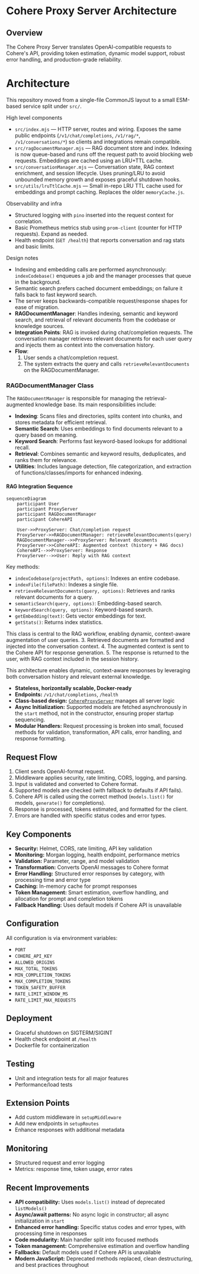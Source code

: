 # Cohere Proxy Server Architecture

## Overview

The Cohere Proxy Server translates OpenAI-compatible requests to Cohere's API, providing token estimation, dynamic model support, robust error handling, and production-grade reliability.

# Architecture

This repository moved from a single-file CommonJS layout to a small ESM-based service split under `src/`.

High level components
- `src/index.mjs` — HTTP server, routes and wiring. Exposes the same public endpoints (`/v1/chat/completions`, `/v1/rag/*`, `/v1/conversations/*`) so clients and integrations remain compatible.
- `src/ragDocumentManager.mjs` — RAG document store and index. Indexing is now queue-based and runs off the request path to avoid blocking web requests. Embeddings are cached using an LRU+TTL cache.
- `src/conversationManager.mjs` — Conversation state, RAG context enrichment, and session lifecycle. Uses pruning/LRU to avoid unbounded memory growth and exposes graceful shutdown hooks.
- `src/utils/lruTtlCache.mjs` — Small in-repo LRU TTL cache used for embeddings and prompt caching. Replaces the older `memoryCache.js`.

Observability and infra
- Structured logging with `pino` inserted into the request context for correlation.
- Basic Prometheus metrics stub using `prom-client` (counter for HTTP requests). Expand as needed.
- Health endpoint (`GET /health`) that reports conversation and rag stats and basic limits.

Design notes
- Indexing and embedding calls are performed asynchronously: `indexCodebase()` enqueues a job and the manager processes that queue in the background.
- Semantic search prefers cached document embeddings; on failure it falls back to fast keyword search.
- The server keeps backwards-compatible request/response shapes for ease of migration.
- **RAGDocumentManager**: Handles indexing, semantic and keyword search, and retrieval of relevant documents from the codebase or knowledge sources.
- **Integration Points**: RAG is invoked during chat/completion requests. The conversation manager retrieves relevant documents for each user query and injects them as context into the conversation history.
- **Flow**:
  1. User sends a chat/completion request.
  2. The system extracts the query and calls `retrieveRelevantDocuments` on the RAGDocumentManager.
### RAGDocumentManager Class

The `RAGDocumentManager` is responsible for managing the retrieval-augmented knowledge base. Its main responsibilities include:

- **Indexing**: Scans files and directories, splits content into chunks, and stores metadata for efficient retrieval.
- **Semantic Search**: Uses embeddings to find documents relevant to a query based on meaning.
- **Keyword Search**: Performs fast keyword-based lookups for additional recall.
- **Retrieval**: Combines semantic and keyword results, deduplicates, and ranks them for relevance.
- **Utilities**: Includes language detection, file categorization, and extraction of functions/classes/imports for enhanced indexing.

#### RAG Integration Sequence

```mermaid
sequenceDiagram
    participant User
    participant ProxyServer
    participant RAGDocumentManager
    participant CohereAPI

    User->>ProxyServer: Chat/completion request
    ProxyServer->>RAGDocumentManager: retrieveRelevantDocuments(query)
    RAGDocumentManager-->>ProxyServer: Relevant documents
    ProxyServer->>CohereAPI: Augmented context (history + RAG docs)
    CohereAPI-->>ProxyServer: Response
    ProxyServer-->>User: Reply with RAG context
```
Key methods:
- `indexCodebase(projectPath, options)`: Indexes an entire codebase.
- `indexFile(filePath)`: Indexes a single file.
- `retrieveRelevantDocuments(query, options)`: Retrieves and ranks relevant documents for a query.
- `semanticSearch(query, options)`: Embedding-based search.
- `keywordSearch(query, options)`: Keyword-based search.
- `getEmbedding(text)`: Gets vector embeddings for text.
- `getStats()`: Returns index statistics.

This class is central to the RAG workflow, enabling dynamic, context-aware augmentation of user queries.
  3. Retrieved documents are formatted and injected into the conversation context.
  4. The augmented context is sent to the Cohere API for response generation.
  5. The response is returned to the user, with RAG context included in the session history.

This architecture enables dynamic, context-aware responses by leveraging both conversation history and relevant external knowledge.

- **Stateless, horizontally scalable, Docker-ready**
- **Endpoints:** `/v1/chat/completions`, `/health`
- **Class-based design:** [`CohereProxyServer`](../src/index.mjs:22) manages all server logic
- **Async Initialization:** Supported models are fetched asynchronously in the `start` method, not in the constructor, ensuring proper startup sequencing.
- **Modular Handlers:** Request processing is broken into small, focused methods for validation, transformation, API calls, error handling, and response formatting.

## Request Flow

1. Client sends OpenAI-format request.
2. Middleware applies security, rate limiting, CORS, logging, and parsing.
3. Input is validated and converted to Cohere format.
4. Supported models are checked (with fallback to defaults if API fails).
5. Cohere API is called using the correct method (`models.list()` for models, `generate()` for completions).
6. Response is processed, tokens estimated, and formatted for the client.
7. Errors are handled with specific status codes and error types.

## Key Components

- **Security:** Helmet, CORS, rate limiting, API key validation
- **Monitoring:** Morgan logging, health endpoint, performance metrics
- **Validation:** Parameter, range, and model validation
- **Transformation:** Converts OpenAI messages to Cohere format
- **Error Handling:** Structured error responses by category, with processing time and error type
- **Caching:** In-memory cache for prompt responses
- **Token Management:** Smart estimation, overflow handling, and allocation for prompt and completion tokens
- **Fallback Handling:** Uses default models if Cohere API is unavailable

## Configuration

All configuration is via environment variables:
- `PORT`
- `COHERE_API_KEY`
- `ALLOWED_ORIGINS`
- `MAX_TOTAL_TOKENS`
- `MIN_COMPLETION_TOKENS`
- `MAX_COMPLETION_TOKENS`
- `TOKEN_SAFETY_BUFFER`
- `RATE_LIMIT_WINDOW_MS`
- `RATE_LIMIT_MAX_REQUESTS`

## Deployment

- Graceful shutdown on SIGTERM/SIGINT
- Health check endpoint at `/health`
- Dockerfile for containerization

## Testing

- Unit and integration tests for all major features
- Performance/load tests

## Extension Points

- Add custom middleware in `setupMiddleware`
- Add new endpoints in `setupRoutes`
- Enhance responses with additional metadata

## Monitoring

- Structured request and error logging
- Metrics: response time, token usage, error rates

## Recent Improvements

- **API compatibility:** Uses `models.list()` instead of deprecated `listModels()`
- **Async/await patterns:** No async logic in constructor; all async initialization in `start`
- **Enhanced error handling:** Specific status codes and error types, with processing time in responses
- **Code modularity:** Main handler split into focused methods
- **Token management:** Comprehensive estimation and overflow handling
- **Fallbacks:** Default models used if Cohere API is unavailable
- **Modern JavaScript:** Deprecated methods replaced, clean destructuring, and best practices throughout
